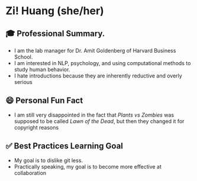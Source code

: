 # Zi! Huang (she/her)

## :mortar_board: Professional Summary. 

- I am the lab manager for Dr. Amit Goldenberg of Harvard Business School.
- I am interested in NLP, psychology, and using computational methods to study human behavior. 
- I hate introductions because they are inherently reductive and overly serious

## :smile: Personal Fun Fact

- I am still very disappointed in the fact that *Plants vs Zombies* was supposed to be called *Lawn of the Dead*, but then they changed it for copyright reasons 

## :white_check_mark: Best Practices Learning Goal

- My goal is to dislike git less. 
- Practically speaking, my goal is to become more effective at collaboration
